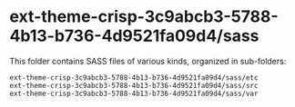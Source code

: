 # ext-theme-crisp-3c9abcb3-5788-4b13-b736-4d9521fa09d4/sass

This folder contains SASS files of various kinds, organized in sub-folders:

    ext-theme-crisp-3c9abcb3-5788-4b13-b736-4d9521fa09d4/sass/etc
    ext-theme-crisp-3c9abcb3-5788-4b13-b736-4d9521fa09d4/sass/src
    ext-theme-crisp-3c9abcb3-5788-4b13-b736-4d9521fa09d4/sass/var

